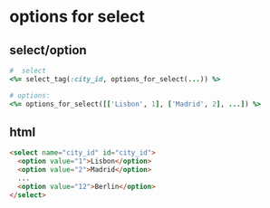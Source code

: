 # options for select


## select/option
```rb
#  select
<%= select_tag(:city_id, options_for_select(...)) %>
```
```rb
# options:
<%= options_for_select([['Lisbon', 1], ['Madrid', 2], ...]) %>
```

## html
```html
<select name="city_id" id="city_id">
  <option value="1">Lisbon</option>
  <option value="2">Madrid</option>
  ...
  <option value="12">Berlin</option>
</select>
```
